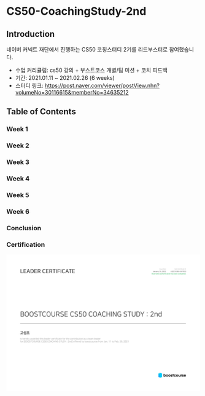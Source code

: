 # CS50-CoachingStudy-2nd

## Introduction

네이버 커넥트 재단에서 진행하는 CS50 코칭스터디 2기를 리드부스터로 참여했습니다. 

- 수업 커리큘럼: cs50 강의 + 부스트코스 개별/팀 미션 + 코치 피드백
- 기간: 2021.01.11 ~ 2021.02.26 (6 weeks)
- 스터디 링크: https://post.naver.com/viewer/postView.nhn?volumeNo=30116615&memberNo=34635212



## Table of Contents

### Week 1

### Week 2

### Week 3

### Week 4

### Week 5

### Week 6



### Conclusion



### Certification
![certification](/resources/certificate_George.jpg)






